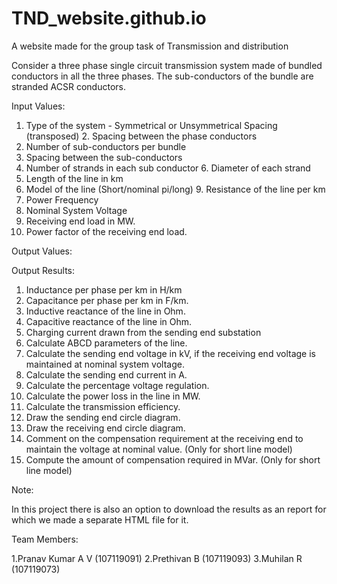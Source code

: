 # TND_website.github.io
A website made for the group task of Transmission and distribution

Consider a three phase single circuit transmission system made of bundled conductors in all the three phases. The sub-conductors of the bundle are stranded ACSR conductors.

Input Values:

1. Type of the system - Symmetrical or Unsymmetrical Spacing (transposed) 2. Spacing between the phase conductors
3. Number of sub-conductors per bundle
4. Spacing between the sub-conductors
5. Number of strands in each sub conductor 6. Diameter of each strand
7. Length of the line in km
8. Model of the line (Short/nominal pi/long) 9. Resistance of the line per km
10. Power Frequency
11. Nominal System Voltage
12. Receiving end load in MW.
13. Power factor of the receiving end load.

Output Values:

Output Results:
1. Inductance per phase per km in H/km
2. Capacitance per phase per km in F/km.
3. Inductive reactance of the line in Ohm.
4. Capacitive reactance of the line in Ohm.
5. Charging current drawn from the sending end substation
6. Calculate ABCD parameters of the line.
7. Calculate the sending end voltage in kV, if the receiving end voltage is maintained at
nominal system voltage.
8. Calculate the sending end current in A.
9. Calculate the percentage voltage regulation.
10. Calculate the power loss in the line in MW.
11. Calculate the transmission efficiency.
12. Draw the sending end circle diagram.
13. Draw the receiving end circle diagram.
14. Comment on the compensation requirement at the receiving end to maintain the
voltage at nominal value. (Only for short line model)
15. Compute the amount of compensation required in MVar. (Only for short line model)

Note:

In this project there is also an option to download the results as an report for which we made a separate HTML file for it.

Team Members:

1.Pranav Kumar A V (107119091)
2.Prethivan B (107119093)
3.Muhilan R (107119073)
